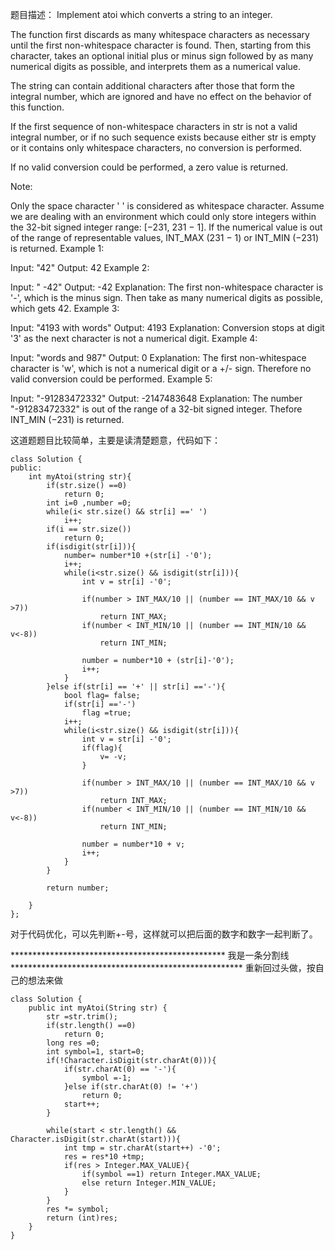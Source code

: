 题目描述：
Implement atoi which converts a string to an integer.

The function first discards as many whitespace characters as necessary until the first non-whitespace character is found. Then, starting from this character, takes an optional initial plus or minus sign followed by as many numerical digits as possible, and interprets them as a numerical value.

The string can contain additional characters after those that form the integral number, which are ignored and have no effect on the behavior of this function.

If the first sequence of non-whitespace characters in str is not a valid integral number, or if no such sequence exists because either str is empty or it contains only whitespace characters, no conversion is performed.

If no valid conversion could be performed, a zero value is returned.

Note:

Only the space character ' ' is considered as whitespace character.
Assume we are dealing with an environment which could only store integers within the 32-bit signed integer range: [−231,  231 − 1]. If the numerical value is out of the range of representable values, INT_MAX (231 − 1) or INT_MIN (−231) is returned.
Example 1:

Input: "42"
Output: 42
Example 2:

Input: "   -42"
Output: -42
Explanation: The first non-whitespace character is '-', which is the minus sign.
             Then take as many numerical digits as possible, which gets 42.
Example 3:

Input: "4193 with words"
Output: 4193
Explanation: Conversion stops at digit '3' as the next character is not a numerical digit.
Example 4:

Input: "words and 987"
Output: 0
Explanation: The first non-whitespace character is 'w', which is not a numerical 
             digit or a +/- sign. Therefore no valid conversion could be performed.
Example 5:

Input: "-91283472332"
Output: -2147483648
Explanation: The number "-91283472332" is out of the range of a 32-bit signed integer.
             Thefore INT_MIN (−231) is returned.
             
             
这道题题目比较简单，主要是读清楚题意，代码如下：
```
class Solution {
public:
    int myAtoi(string str){
        if(str.size() ==0)
            return 0;
        int i=0 ,number =0;
        while(i< str.size() && str[i] ==' ')
            i++;
        if(i == str.size())
            return 0;
        if(isdigit(str[i])){
            number= number*10 +(str[i] -'0');
            i++;
            while(i<str.size() && isdigit(str[i])){
                int v = str[i] -'0';
                
                if(number > INT_MAX/10 || (number == INT_MAX/10 && v >7))
                    return INT_MAX;
                if(number < INT_MIN/10 || (number == INT_MIN/10 && v<-8))
                    return INT_MIN;
                
                number = number*10 + (str[i]-'0');
                i++;
            }
        }else if(str[i] == '+' || str[i] =='-'){
            bool flag= false;
            if(str[i] =='-')
                flag =true;
            i++;
            while(i<str.size() && isdigit(str[i])){
                int v = str[i] -'0';
                if(flag){
                    v= -v;
                }
                    
                if(number > INT_MAX/10 || (number == INT_MAX/10 && v >7))
                    return INT_MAX;
                if(number < INT_MIN/10 || (number == INT_MIN/10 && v<-8))
                    return INT_MIN;
                
                number = number*10 + v;
                i++;
            }
        }
        
        return number;
          
    }
};

```
对于代码优化，可以先判断+-号，这样就可以把后面的数字和数字一起判断了。

************************************************* 我是一条分割线*****************************************************
重新回过头做，按自己的想法来做
```
class Solution {
    public int myAtoi(String str) {
        str =str.trim();
        if(str.length() ==0)
            return 0;
        long res =0;
        int symbol=1, start=0;
        if(!Character.isDigit(str.charAt(0))){
            if(str.charAt(0) == '-'){
                symbol =-1;
            }else if(str.charAt(0) != '+')
                return 0;
            start++;
        }
         
        while(start < str.length() && Character.isDigit(str.charAt(start))){
            int tmp = str.charAt(start++) -'0';
            res = res*10 +tmp;
            if(res > Integer.MAX_VALUE){
                if(symbol ==1) return Integer.MAX_VALUE;
                else return Integer.MIN_VALUE;
            }
        }
        res *= symbol;
        return (int)res;
    }
}
```
